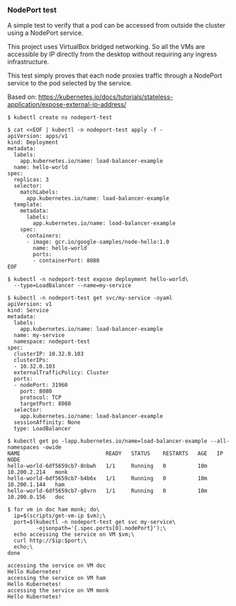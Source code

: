 ### NodePort test

A simple test to verify that a pod can be accessed from outside the cluster using a NodePort service.

This project uses VirtualBox bridged networking. So all the VMs are accessible by IP directly from the desktop without requiring any ingress infrastructure.

This test simply proves that each node proxies traffic through a NodePort service to the pod selected by the service.

Based on: https://kubernetes.io/docs/tutorials/stateless-application/expose-external-ip-address/

```shell
$ kubectl create ns nodeport-test

$ cat <<EOF | kubectl -n nodeport-test apply -f -
apiVersion: apps/v1
kind: Deployment
metadata:
  labels:
    app.kubernetes.io/name: load-balancer-example
  name: hello-world
spec:
  replicas: 3
  selector:
    matchLabels:
      app.kubernetes.io/name: load-balancer-example
  template:
    metadata:
      labels:
        app.kubernetes.io/name: load-balancer-example
    spec:
      containers:
      - image: gcr.io/google-samples/node-hello:1.0
        name: hello-world
        ports:
        - containerPort: 8080
EOF

$ kubectl -n nodeport-test expose deployment hello-world\
  --type=LoadBalancer --name=my-service

$ kubectl -n nodeport-test get svc/my-service -oyaml
apiVersion: v1
kind: Service
metadata:
  labels:
    app.kubernetes.io/name: load-balancer-example
  name: my-service
  namespace: nodeport-test
spec:
  clusterIP: 10.32.0.103
  clusterIPs:
  - 10.32.0.103
  externalTrafficPolicy: Cluster
  ports:
  - nodePort: 31960
    port: 8080
    protocol: TCP
    targetPort: 8080
  selector:
    app.kubernetes.io/name: load-balancer-example
  sessionAffinity: None
  type: LoadBalancer

$ kubectl get po -lapp.kubernetes.io/name=load-balancer-example --all-namespaces -owide
NAME                           READY   STATUS    RESTARTS   AGE   IP             NODE
hello-world-6df5659cb7-8nbwh   1/1     Running   0          10m   10.200.2.214   monk
hello-world-6df5659cb7-b4b6x   1/1     Running   0          10m   10.200.1.144   ham
hello-world-6df5659cb7-g8vrn   1/1     Running   0          10m   10.200.0.156   doc

$ for vm in doc ham monk; do\
  ip=$(scripts/get-vm-ip $vm);\
  port=$(kubectl -n nodeport-test get svc my-service\
         -ojsonpath='{.spec.ports[0].nodePort}');\
  echo accessing the service on VM $vm;\
  curl http://$ip:$port;\
  echo;\
done

accessing the service on VM doc
Hello Kubernetes!
accessing the service on VM ham
Hello Kubernetes!
accessing the service on VM monk
Hello Kubernetes!
```


